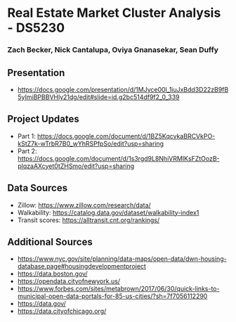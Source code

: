 # Real Estate Market Cluster Analysis - DS5230
### Zach Becker, Nick Cantalupa, Oviya Gnanasekar, Sean Duffy
## Presentation
- https://docs.google.com/presentation/d/1MJyce00l_1iuJxBdd3D22zB9fB5yImiBPBBVHly21dg/edit#slide=id.g2bc514df9f2_0_339
## Project Updates
- Part 1: https://docs.google.com/document/d/1BZ5KqcvkaBRCVkPO-kStZ7k-wTrbR7B0_wYhRSPfpSo/edit?usp=sharing
- Part 2: https://docs.google.com/document/d/1s3rgd9L8NhiVRMIKsFZtOozB-plqzaAXcyet0tZHSmo/edit?usp=sharing
## Data Sources
- Zillow: https://www.zillow.com/research/data/
- Walkability: https://catalog.data.gov/dataset/walkability-index1
- Transit scores: https://alltransit.cnt.org/rankings/
## Additional Sources
- https://www.nyc.gov/site/planning/data-maps/open-data/dwn-housing-database.page#housingdevelopmentproject
- https://data.boston.gov/
- https://opendata.cityofnewyork.us/
- https://www.forbes.com/sites/metabrown/2017/06/30/quick-links-to-municipal-open-data-portals-for-85-us-cities/?sh=7f7056112290
- https://data.gov/
- https://data.cityofchicago.org/

